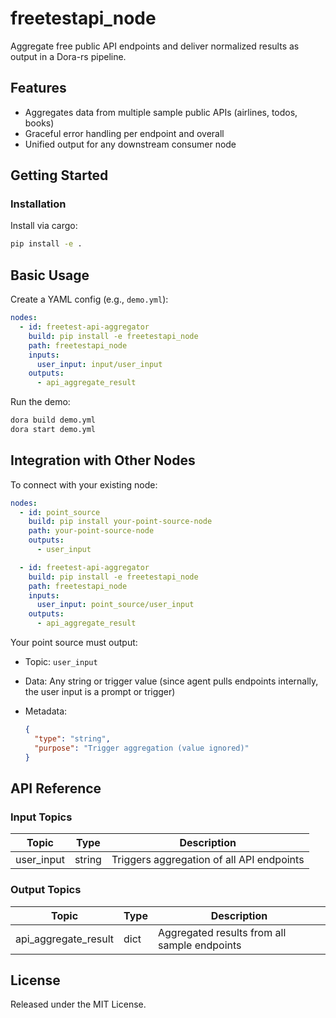 # freetestapi_node

Aggregate free public API endpoints and deliver normalized results as output in a Dora-rs pipeline.

## Features
- Aggregates data from multiple sample public APIs (airlines, todos, books)
- Graceful error handling per endpoint and overall
- Unified output for any downstream consumer node

## Getting Started

### Installation
Install via cargo:
```bash
pip install -e .
```

## Basic Usage

Create a YAML config (e.g., `demo.yml`):

```yaml
nodes:
  - id: freetest-api-aggregator
    build: pip install -e freetestapi_node
    path: freetestapi_node
    inputs:
      user_input: input/user_input
    outputs:
      - api_aggregate_result
```

Run the demo:
```bash
dora build demo.yml
dora start demo.yml
```


## Integration with Other Nodes

To connect with your existing node:

```yaml
nodes:
  - id: point_source
    build: pip install your-point-source-node
    path: your-point-source-node
    outputs:
      - user_input

  - id: freetest-api-aggregator
    build: pip install -e freetestapi_node
    path: freetestapi_node
    inputs:
      user_input: point_source/user_input
    outputs:
      - api_aggregate_result
```

Your point source must output:

* Topic: `user_input`
* Data: Any string or trigger value (since agent pulls endpoints internally, the user input is a prompt or trigger)
* Metadata:

  ```json
  {
    "type": "string",
    "purpose": "Trigger aggregation (value ignored)"
  }
  ```

## API Reference

### Input Topics

| Topic        | Type   | Description                                    |
| ------------| ------ | ---------------------------------------------- |
| user_input  | string | Triggers aggregation of all API endpoints      |

### Output Topics

| Topic               | Type    | Description                                 |
| ------------------- | ------- | ------------------------------------------- |
| api_aggregate_result| dict    | Aggregated results from all sample endpoints |


## License

Released under the MIT License.

